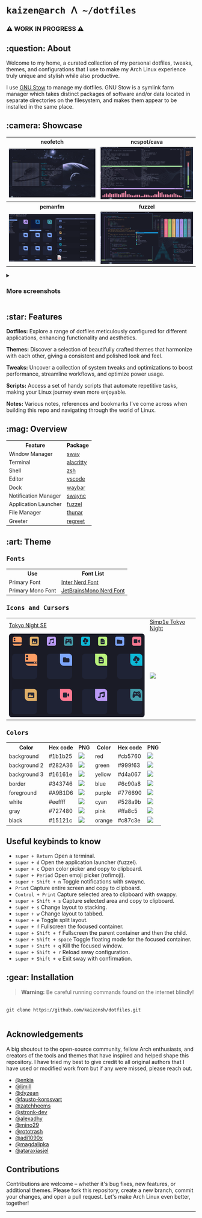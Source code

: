 <h1><code>kaizen@arch ᐱ ~/dotfiles</code></h1>

<h3>⚠️ WORK IN PROGRESS ⚠️</h3>

<h2>:question: About</h2>

<p>Welcome to my home, a curated collection of my personal dotfiles, tweaks, themes, and configurations that I use to make my Arch Linux experience truly unique and stylish while also productive.</p>
<p>
I use <a href="https://www.gnu.org/software/stow/">GNU Stow</a> to manage my dotfiles. GNU Stow is a symlink farm manager which takes distinct packages of software and/or data located in separate directories on the filesystem, and makes them appear to be installed in the same place.
</p>

<h2>:camera: Showcase</h2>
<table>
<tr>
<th>neofetch</th>
<th>ncspot/cava</th>
</tr>
<tr>
<td><img src=".assets/fetch.png" alt="neofetch" style="width:100%;"></td>
<td><img src=".assets/ncspot.png" alt="ncspot-cava" style="width:100%;"></td>
</tr>
<tr>
<th>pcmanfm</th>
<th>fuzzel</th>
</tr>
<tr>
<td><img src=".assets/pcmanfm.png" alt="pcmanfm" style="width:100%;"></td>
<td><img src=".assets/fuzzel.png" alt="fuzzel" style="width:100%;"></td>
</tr>
</table>
<details>
  <summary><h3>More screenshots</h3></summary>
</details>

<h2>:star: Features</h2>
<p><strong>Dotfiles:</strong> Explore a range of dotfiles meticulously configured for different applications, enhancing functionality and aesthetics.</p>
<p><strong>Themes:</strong> Discover a selection of beautifully crafted themes that harmonize with each other, giving a consistent and polished look and feel.</p>
<p><strong>Tweaks:</strong> Uncover a collection of system tweaks and optimizations to boost performance, streamline workflows, and optimize power usage.</p>
<p><strong>Scripts:</strong> Access a set of handy scripts that automate repetitive tasks, making your Linux journey even more enjoyable.</p>
<p><strong>Notes:</strong> Various notes, references and bookmarks I've come across when building this repo and navigating through the world of Linux.</p>

<h2>:mag: Overview</h2>
<table>
  <tr>
    <th>Feature</th>
    <th>Package</th>
  </tr>
  <tr>
    <td>Window Manager</td>
    <td><a href="https://github.com/swaywm/sway">sway</a></td>
  </tr>
  <tr>
    <td>Terminal</td>
    <td><a href="https://github.com/alacritty/alacritty">alacritty</a></td>
  </tr>
  <tr>
    <td>Shell</td>
    <td><a href="https://www.zsh.org/">zsh</a></td>
  </tr>
  <tr>
    <td>Editor</td>
    <td><a href="https://github.com/microsoft/vscode">vscode</a></td>
  </tr>
  <tr>
    <td>Dock</td>
    <td><a href="https://github.com/Alexays/Waybar">waybar</a></td>
  </tr>
  <tr>
    <td>Notification Manager</td>
    <td><a href="https://github.com/ErikReider/SwayNotificationCenter">swaync</a></td>
  </tr>
  <tr>
    <td>Application Launcher</td>
    <td><a href="https://codeberg.org/dnkl/fuzzel">fuzzel</a></td>
  </tr>
  <tr>
    <td>File Manager</td>
    <td><a href="https://github.com/xfce-mirror/thunar">thunar</a></td>
  </tr>
  <tr>
    <td>Greeter</td>
    <td><a href="https://github.com/rharish101/ReGreet">regreet</a></td>
  </tr>
</table>

<h2>:art: Theme</h2>

<h3><samp>Fonts</samp></h3>
<table>
  <tr>
    <th>Use</th>
    <th>Font List</th>
  </tr>
  <tr>
    <td>Primary Font</td>
    <td><a href="https://aur.archlinux.org/packages/nerd-fonts-inter">Inter Nerd Font</a></td>
  </tr>
  <tr>
    <td>Primary Mono Font</td>
    <td><a href="https://www.programmingfonts.org/#jetbrainsmono">JetBrainsMono Nerd Font</a></td>
  </tr>
</table>

<h3><samp>Icons and Cursors</samp></h3>
<table>
  <tr>
    <td><a href='https://github.com/ljmill/tokyo-night-icons'>Tokyo Night SE</a></td>
    <td><a href='https://gitlab.com/cursors/simp1e'>Simp1e Tokyo Night</a></td>
  </tr>
  <tr>
    <td><img src='https://github.com/ljmill/tokyo-night-icons/raw/main/assets/main.svg' width='450px' /></td>
    <td><img src='https://i.imgur.com/TxtdjiC.png' width='450px' /></td>
  </tr>
</table>

<h3><samp>Colors</samp></h3>
<table>
  <tr>
    <th>Color</th>
    <th>Hex code</th>
    <th>PNG</th>
    <th>Color</th>
    <th>Hex code</th>
    <th>PNG</th>
  </tr>
  <tr>
    <td>background</td>
    <td>#1b1b25</td>
    <td><img src='https://placehold.co/15x15/1b1b25/1b1b25.png' /></td>
    <td>red</td>
    <td>#cb5760</td>
    <td><img src='https://placehold.co/15x15/cb5760/cb5760.png' /></td>
  </tr>
  <tr>
    <td>background 2</td>
    <td>#282A36</td>
    <td><img src='https://placehold.co/15x15/282A36/282A36.png' /></td>
    <td>green</td>
    <td>#999f63</td>
    <td><img src='https://placehold.co/15x15/999f63/999f63.png' /></td>
  </tr>
  <tr>
    <td>background 3</td>
    <td>#16161e</td>
    <td><img src='https://placehold.co/15x15/16161e/16161e.png' /></td>
    <td>yellow</td>
    <td>#d4a067</td>
    <td><img src='https://placehold.co/15x15/d4a067/d4a067.png' /></td>
  </tr>
  <tr>
    <td>border</td>
    <td>#343746</td>
    <td><img src='https://placehold.co/15x15/343746/343746.png' /></td>
    <td>blue</td>
    <td>#6c90a8</td>
    <td><img src='https://placehold.co/15x15/6c90a8/6c90a8.png' /></td>
  </tr>
  <tr>
    <td>foreground</td>
    <td>#A9B1D6</td>
    <td><img src='https://placehold.co/15x15/A9B1D6/A9B1D6.png' /></td>
    <td>purple</td>
    <td>#776690</td>
    <td><img src='https://placehold.co/15x15/776690/776690.png' /></td>
  </tr>
  <tr>
    <td>white</td>
    <td>#eeffff</td>
    <td><img src='https://placehold.co/15x15/eeffff/eeffff.png' /></td>
    <td>cyan</td>
    <td>#528a9b</td>
    <td><img src='https://placehold.co/15x15/528a9b/528a9b.png' /></td>
  </tr>
  <tr>
    <td>gray</td>
    <td>#727480</td>
    <td><img src='https://placehold.co/15x15/727480/727480.png' /></td>
    <td>pink</td>
    <td>#ffa8c5</td>
    <td><img src='https://placehold.co/15x15/ffa8c5/ffa8c5.png' /></td>
  </tr>
  <tr>
    <td>black</td>
    <td>#15121c</td>
    <td><img src='https://placehold.co/15x15/15121c/15121c.png' /></td>
    <td>orange</td>
    <td>#c87c3e</td>
    <td><img src='https://placehold.co/15x15/c87c3e/c87c3e.png' /></td>
  </tr>
</table>

<h2>Useful keybinds to know</h2>
<ul>
  <li><code>super + Return</code> Open a terminal.</li>
  <li><code>super + d</code> Open the application launcher (fuzzel).</li>
  <li><code>super + c</code> Open color picker and copy to clipboard.</li>
  <li><code>super + Period</code> Open emoji picker (rofimoji).</li>
  <li><code>super + Shift + n</code> Toggle notifications with swaync.</li>
  <li><code>Print</code> Capture entire screen and copy to clipboard.</li>
  <li><code>Control + Print</code> Capture selected area to clipboard with swappy.</li>
  <li><code>super + Shift + s</code> Capture selected area and copy to clipboard.</li>
  <li><code>super + s</code> Change layout to stacking.</li>
  <li><code>super + w</code> Change layout to tabbed.</li>
  <li><code>super + e</code> Toggle split layout.</li>
  <li><code>super + f</code> Fullscreen the focused container.</li>
  <li><code>super + Shift + f</code> Fullscreen the parent container and then the child.</li>
  <li><code>super + Shift + space</code> Toggle floating mode for the focused container.</li>
  <li><code>super + Shift + q</code> Kill the focused window.</li>
  <li><code>super + Shift + r</code> Reload sway configuration.</li>
  <li><code>super + Shift + e</code> Exit sway with confirmation.</li>
</ul>

<h2>:gear: Installation</h2>
<blockquote>
  <p><strong>Warning:</strong> Be careful running commands found on the internet blindly!</p>
</blockquote>
<pre>
<code>
git clone https://github.com/kaizensh/dotfiles.git
</code>
</pre>

<h2>Acknowledgements</h2>
<p>A big shoutout to the open-source community, fellow Arch enthusiasts, and creators of the tools and themes that have inspired and helped shape this repository. I have tried my best to give credit to all original authors that I have used or modified work from but if any were missed, please reach out.</p>
<ul>
  <li><a href="https://github.com/enkia">@enkia</a></li>
  <li><a href="https://github.com/ljmill">@ljmill</a></li>
  <li><a href="https://github.com/Dyzean">@dyzean</a></li>
  <li><a href="https://github.com/Fausto-Korpsvart">@fausto-korpsvart</a></li>
  <li><a href="https://github.com/zatchheems">@zatchheems</a></li>
  <li><a href="https://github.com/stronk-dev">@stronk-dev</a></li>
  <li><a href="https://github.com/alexadhy">@alexadhy</a></li>
  <li><a href="https://github.com/mino29">@mino29</a></li>
  <li><a href="https://github.com/rototrash">@rototrash</a></li>
  <li><a href="https://github.com/adi1090x">@adi1090x</a></li>
  <li><a href="https://github.com/magdalipka">@magdalipka</a></li>
  <li><a href="https://github.com/AtaraxiaSjel">@ataraxiasjel</a></li>
</ul>

<h2>Contributions</h2>
<p>Contributions are welcome – whether it's bug fixes, new features, or additional themes. Please fork this repository, create a new branch, commit your changes, and open a pull request. Let's make Arch Linux even better, together!</p>
<hr />